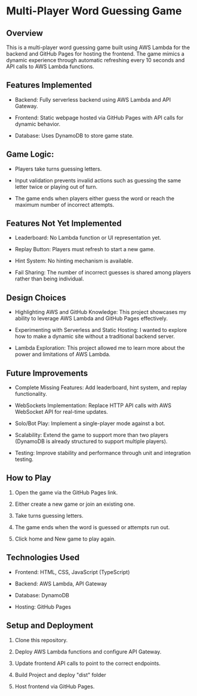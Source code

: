 # Multi-Player Word Guessing Game

## Overview

This is a multi-player word guessing game built using AWS Lambda for the backend and GitHub Pages for hosting the frontend. The game mimics a dynamic experience through automatic refreshing every 10 seconds and API calls to AWS Lambda functions.

## Features Implemented

* Backend: Fully serverless backend using AWS Lambda and API Gateway.

* Frontend: Static webpage hosted via GitHub Pages with API calls for dynamic behavior.

* Database: Uses DynamoDB to store game state.

## Game Logic:

* Players take turns guessing letters.

* Input validation prevents invalid actions such as guessing the same letter twice or playing out of turn.

* The game ends when players either guess the word or reach the maximum number of incorrect attempts.

## Features Not Yet Implemented

* Leaderboard: No Lambda function or UI representation yet.

* Replay Button: Players must refresh to start a new game.

* Hint System: No hinting mechanism is available.

* Fail Sharing: The number of incorrect guesses is shared among players rather than being individual.

## Design Choices

* Highlighting AWS and GitHub Knowledge: This project showcases my ability to leverage AWS Lambda and GitHub Pages effectively.

* Experimenting with Serverless and Static Hosting: I wanted to explore how to make a dynamic site without a traditional backend server.

* Lambda Exploration: This project allowed me to learn more about the power and limitations of AWS Lambda.

## Future Improvements

* Complete Missing Features: Add leaderboard, hint system, and replay functionality.

* WebSockets Implementation: Replace HTTP API calls with AWS WebSocket API for real-time updates.

* Solo/Bot Play: Implement a single-player mode against a bot.

* Scalability: Extend the game to support more than two players (DynamoDB is already structured to support multiple players).

* Testing: Improve stability and performance through unit and integration testing.

## How to Play

1. Open the game via the GitHub Pages link.

2. Either create a new game or join an existing one.

3. Take turns guessing letters.

4. The game ends when the word is guessed or attempts run out.

5. Click home and New game to play again.

## Technologies Used

* Frontend: HTML, CSS, JavaScript (TypeScript)

* Backend: AWS Lambda, API Gateway

* Database: DynamoDB

* Hosting: GitHub Pages

## Setup and Deployment

1. Clone this repository.

2. Deploy AWS Lambda functions and configure API Gateway.

3. Update frontend API calls to point to the correct endpoints.

4. Build Project and deploy "dist" folder

5. Host frontend via GitHub Pages.

